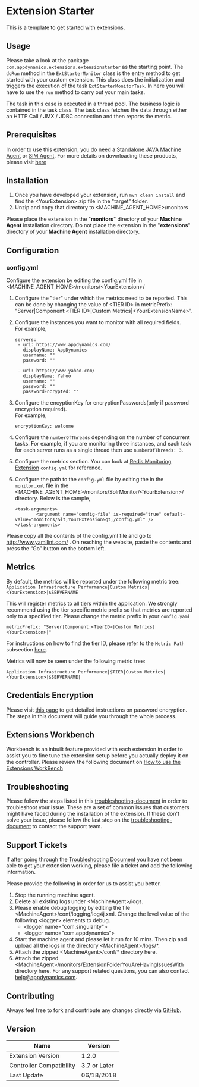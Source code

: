 # Extension Starter
This is a template to get started with extensions.
 
## Usage
Please take a look at the package `com.appdynamics.extensions.extensionstarter` as the starting point. 
The `doRun` method in the `ExtStarterMonitor` class is the entry method to get started with your custom extension. This class does the initialization and triggers the execution of the task `ExtStarterMonitorTask`. In here you will have to use the `run` method to carry out your main tasks.
 
The task in this case is executed in a thread pool. The business logic is contained in the task class. 
The task class fetches the data through either an HTTP Call / JMX / JDBC connection and then reports the metric.  
 
## Prerequisites
In order to use this extension, you do need a [Standalone JAVA Machine Agent](https://docs.appdynamics.com/display/PRO44/Standalone+Machine+Agents) or [SIM Agent](https://docs.appdynamics.com/display/PRO44/Server+Visibility).  For more details on downloading these products, please  visit [here](https://download.appdynamics.com/)

## Installation
1. Once you have developed your extension, run `mvn clean install` and find the &lt;YourExtension&gt;.zip file in the "target" folder.
2. Unzip and copy that directory to <MACHINE_AGENT_HOME>/monitors

Please place the extension in the "__monitors__" directory of your __Machine Agent__ installation directory. Do not place the extension in the "__extensions__" directory of your __Machine Agent__ installation directory.

## Configuration
### config.yml
Configure the extension by editing the config.yml file in <MACHINE_AGENT_HOME>/monitors/&lt;YourExtension&gt;/
1. Configure the "tier" under which the metrics need to be reported. This can be done by changing the value of &lt;TIER ID&gt; in metricPrefix: "Server|Component:&lt;TIER ID&gt;|Custom Metrics|&lt;YourExtensionName&gt;".
 2. Configure the instances you want to monitor with all required fields.<br/>For example,
 
     ```
     servers:
      - uri: https://www.appdynamics.com/
        displayName: AppDynamics
        username: ""
        password: ""

      - uri: https://www.yahoo.com/
        displayName: Yahoo
        username: ""
        password: ""
        passwordEncrypted: ""
    ```
 3. Configure the encyptionKey for encryptionPasswords(only if password encryption required).<br/>For example,
    ```
    encryptionKey: welcome
    ```
 4. Configure the `numberOfThreads` depending on the number of concurrent tasks. For example, if you are monitoring three instances, and each task for each server runs as a single thread then use `numberOfThreads: 3`.
 5. Configure the metrics section. You can look at [Redis Monitoring Extension](https://github.com/Appdynamics/redis-monitoring-extension) `config.yml` for reference.
 6. Configure the path to the `config.yml` file by editing the in the `monitor.xml` file in the <MACHINE_AGENT_HOME>/monitors/SolrMonitor/&lt;YourExtension&gt;/ directory. Below is the sample,
    ```
    <task-arguments>
            <argument name="config-file" is-required="true" default-value="monitors/&lt;YourExtension&gt;/config.yml" />
    </task-arguments>
    ```
 
Please copy all the contents of the config.yml file and go to http://www.yamllint.com/ . On reaching the website, paste the contents and press the “Go” button on the bottom left.

## Metrics
By default, the metrics will be reported under the following metric tree: `Application Infrastructure Performance|Custom Metrics|<YourExtension>|$SERVERNAME`

This will register metrics to all tiers within the application. We strongly recommend using the tier specific metric prefix so that metrics are reported only to a specified tier. Please change the metric prefix in your `config.yaml`

`metricPrefix: "Server|Component:<TierID>|Custom Metrics|<YourExtension>|"`

For instructions on how to find the tier ID, please refer to the `Metric Path` subsection [here](https://docs.appdynamics.com/display/PRO44/Build+a+Monitoring+Extension+Using+Java).

Metrics will now be seen under the following metric tree:

`Application Infrastructure Performance|$TIER|Custom Metrics|<YourExtension>|$SERVERNAME|`

## Credentials Encryption
Please visit [this page](https://community.appdynamics.com/t5/Knowledge-Base/How-to-use-Password-Encryption-with-Extensions/ta-p/29397) to get detailed instructions on password encryption. The steps in this document will guide you through the whole process.

## Extensions Workbench
Workbench is an inbuilt feature provided with each extension in order to assist you to fine tune the extension setup before you actually deploy it on the controller. Please review the following document on [How to use the Extensions WorkBench](https://community.appdynamics.com/t5/Knowledge-Base/How-to-use-the-Extensions-WorkBench/ta-p/30130)

## Troubleshooting
Please follow the steps listed in this [troubleshooting-document](https://community.appdynamics.com/t5/Knowledge-Base/How-to-troubleshoot-missing-custom-metrics-or-extensions-metrics/ta-p/28695) in order to troubleshoot your issue. These are a set of common issues that customers might have faced during the installation of the extension. If these don't solve your issue, please follow the last step on the [troubleshooting-document](https://community.appdynamics.com/t5/Knowledge-Base/How-to-troubleshoot-missing-custom-metrics-or-extensions-metrics/ta-p/28695) to contact the support team.

## Support Tickets
If after going through the [Troubleshooting Document](https://community.appdynamics.com/t5/Knowledge-Base/How-to-troubleshoot-missing-custom-metrics-or-extensions-metrics/ta-p/28695) you have not been able to get your extension working, please file a ticket and add the following information.

Please provide the following in order for us to assist you better.

1. Stop the running machine agent.
2. Delete all existing logs under &lt;MachineAgent&gt;/logs.
3. Please enable debug logging by editing the file &lt;MachineAgent&gt;/conf/logging/log4j.xml. Change the level value of the following &lt;logger&gt; elements to debug.
   * &lt;logger name="com.singularity"&gt;
   * &lt;logger name="com.appdynamics"&gt;
4. Start the machine agent and please let it run for 10 mins. Then zip and upload all the logs in the directory &lt;MachineAgent&gt;/logs/*.
5. Attach the zipped &lt;MachineAgent&gt;/conf/* directory here.
6. Attach the zipped &lt;MachineAgent&gt;/monitors/ExtensionFolderYouAreHavingIssuesWith directory here.
For any support related questions, you can also contact [help@appdynamics.com](mailto:help@appdynamics.com).

## Contributing
Always feel free to fork and contribute any changes directly via [GitHub](https://github.com/Appdynamics/extension-starter).

## Version
Name |	Version
---|---
Extension Version |	1.2.0
Controller Compatibility | 3.7 or Later
Last Update |	06/18/2018

